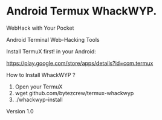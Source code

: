 # Android Termux WhackWYP.


WebHack with Your Pocket

Android Terminal Web-Hacking Tools

Install TermuX first! in your Android:

https://play.google.com/store/apps/details?id=com.termux

How to Install WhackWYP ?
1. Open your TermuX
2. wget github.com/bytezcrew/termux-whackwyp
3. ./whackwyp-install

Version 1.0
